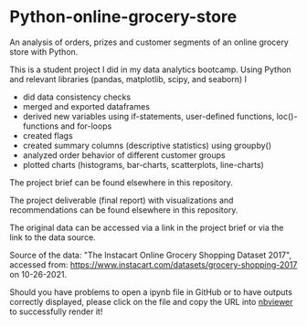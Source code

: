 # Python-online-grocery-store
An analysis of orders, prizes and customer segments of an online grocery store with Python.

This is a student project I did in my data analytics bootcamp. Using Python and relevant libraries (pandas, matplotlib, scipy, and seaborn) I

- did data consistency checks
- merged and exported dataframes
- derived new variables using if-statements, user-defined functions, loc()-functions and for-loops
- created flags
- created summary columns (descriptive statistics) using groupby()
- analyzed order behavior of different customer groups
- plotted charts (histograms, bar-charts, scatterplots, line-charts)

The project brief can be found elsewhere in this repository.

The project deliverable (final report) with visualizations and recommendations can be found elsewhere in this repository.

The original data can be accessed via a link in the project brief or via the link to the data source.

Source of the data: &quot;The Instacart Online Grocery Shopping Dataset 2017&quot;, accessed from: https://www.instacart.com/datasets/grocery-shopping-2017 on 10-26-2021.

Should you have problems to open a ipynb file in GitHub or to have outputs correctly displayed, please click on the file and copy the URL into [nbviewer](https://nbviewer.org/) to successfully render it!
